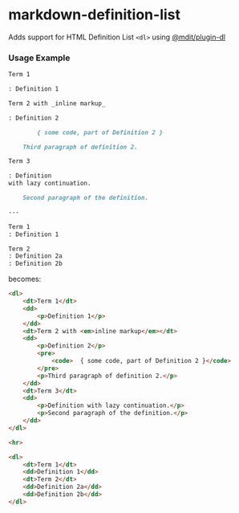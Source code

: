 # markdown-definition-list

Adds support for HTML Definition List `<dl>` using [@mdit/plugin-dl](https://github.com/mdit-plugins/mdit-plugins/tree/main/packages/dl)

### Usage Example

```md
Term 1

: Definition 1

Term 2 with _inline markup_

: Definition 2

        { some code, part of Definition 2 }

    Third paragraph of definition 2.

Term 3

: Definition
with lazy continuation.

    Second paragraph of the definition.

---

Term 1
: Definition 1

Term 2
: Definition 2a
: Definition 2b
```

becomes:
```html
<dl>
    <dt>Term 1</dt>
    <dd>
        <p>Definition 1</p>
    </dd>
    <dt>Term 2 with <em>inline markup</em></dt>
    <dd>
        <p>Definition 2</p>
        <pre>
            <code>  { some code, part of Definition 2 }</code>
        </pre>
        <p>Third paragraph of definition 2.</p>
    </dd>
    <dt>Term 3</dt>
    <dd>
        <p>Definition with lazy continuation.</p>
        <p>Second paragraph of the definition.</p>
    </dd>
</dl>

<hr>

<dl>
    <dt>Term 1</dt>
    <dd>Definition 1</dd>
    <dt>Term 2</dt>
    <dd>Definition 2a</dd>
    <dd>Definition 2b</dd>
</dl>
```
